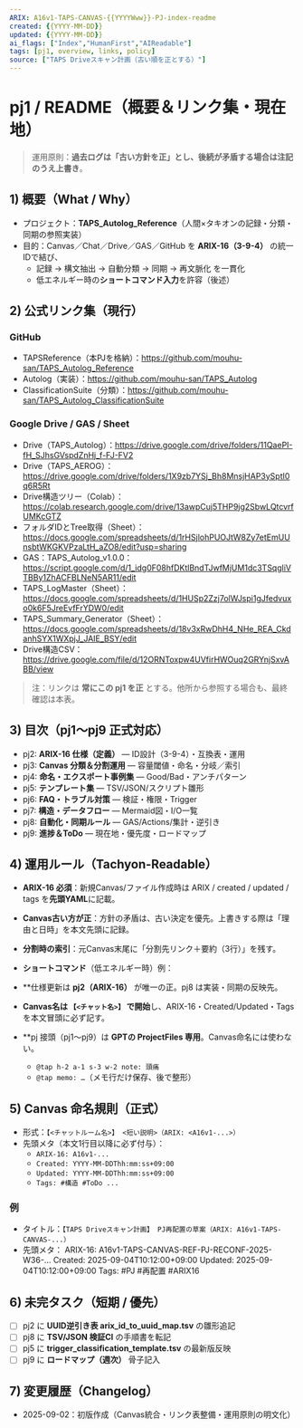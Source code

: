 ```yaml
---
ARIX: A16v1-TAPS-CANVAS-{{YYYYWww}}-PJ-index-readme
created: {{YYYY-MM-DD}}
updated: {{YYYY-MM-DD}}
ai_flags: ["Index","HumanFirst","AIReadable"]
tags: [pj1, overview, links, policy]
source: ["TAPS Driveスキャン計画（古い順を正とする）"]
---
```


# pj1 / README（概要＆リンク集・現在地）

> 運用原則：**過去ログは「古い方針を正」とし、後続が矛盾する場合は注記のうえ上書き**。

## 1) 概要（What / Why）
- プロジェクト：**TAPS_Autolog_Reference**（人間×タキオンの記録・分類・同期の参照実装）
- 目的：Canvas／Chat／Drive／GAS／GitHub を **ARIX-16（3-9-4）** の統一IDで結び、
  - 記録 → 構文抽出 → 自動分類 → 同期 → 再文脈化 を一貫化
  - 低エネルギー時の**ショートコマンド入力**を許容（後述）

## 2) 公式リンク集（現行）
### GitHub
- TAPSReference（本PJを格納）：<https://github.com/mouhu-san/TAPS_Autolog_Reference>
- Autolog（実装）：<https://github.com/mouhu-san/TAPS_Autolog>
- ClassificationSuite（分類）：<https://github.com/mouhu-san/TAPS_Autolog_ClassificationSuite>

### Google Drive / GAS / Sheet
- Drive（TAPS_Autolog）：<https://drive.google.com/drive/folders/11QaePI-fH_SJhsGVspdZnHj_f-FJ-FV2>
- Drive（TAPS_AEROG）：<https://drive.google.com/drive/folders/1X9zb7YSj_Bh8MnsjHAP3ySptI0q6R5Rt>
- Drive構造ツリー（Colab）：<https://colab.research.google.com/drive/13awpCuj5THP9jg2SbwLQtcvrfUMKcGTZ>
- フォルダIDとTree取得（Sheet）：<https://docs.google.com/spreadsheets/d/1rHSjlohPUOJtW8Zy7etEmUUnsbtWKGKVPzaLtH_aZO8/edit?usp=sharing>
- GAS：TAPS_Autolog_v1.0.0：<https://script.google.com/d/1_idg0F08hfDKtlBndTJwfMjUM1dc3TSqgliVTBBy1ZhACFBLNeN5AR11/edit>
- TAPS_LogMaster（Sheet）：<https://docs.google.com/spreadsheets/d/1HUSp2Zzj7olWJspi1gJfedvuxo0k6F5JreEvfFrYDW0/edit>
- TAPS_Summary_Generator（Sheet）：<https://docs.google.com/spreadsheets/d/18v3xRwDhH4_NHe_REA_CkdanhSYX1WXpjJ_JAIE_BSY/edit>
- Drive構造CSV：<https://drive.google.com/file/d/12ORNToxpw4UVfirHWOuq2GRYnjSxvABB/view>

> 注：リンクは **常にこの pj1 を正** とする。他所から参照する場合も、最終確認は本表。

## 3) 目次（pj1〜pj9 正式対応）
- pj2: **ARIX-16 仕様（定義）** — ID設計（3-9-4）・互換表・運用
- pj3: **Canvas 分類＆分割運用** — 容量閾値・命名・分岐／索引
- pj4: **命名・エクスポート事例集** — Good/Bad・アンチパターン
- pj5: **テンプレート集** — TSV/JSON/スクリプト雛形
- pj6: **FAQ・トラブル対策** — 検証・権限・Trigger
- pj7: **構造・データフロー** — Mermaid図・I/O一覧
- pj8: **自動化・同期ルール** — GAS/Actions/集計・逆引き
- pj9: **進捗＆ToDo** — 現在地・優先度・ロードマップ

## 4) 運用ルール（Tachyon-Readable）
- **ARIX-16 必須**：新規Canvas/ファイル作成時は ARIX / created / updated / tags を**先頭YAML**に記載。
- **Canvas古い方が正**：方針の矛盾は、古い決定を優先。上書きする際は「理由と日時」を本文先頭に記録。
- **分割時の索引**：元Canvas末尾に「分割先リンク＋要約（3行）」を残す。
- **ショートコマンド**（低エネルギー時）例：
- **仕様更新は **pj2（ARIX-16）** が唯一の正。pj8 は実装・同期の反映先。
- **Canvas名は `【<チャット名>】` で開始**し、ARIX-16・Created/Updated・Tags を本文冒頭に必ず記す。
- **pj 接頭（pj1〜pj9）は **GPTの ProjectFiles 専用**。Canvas命名には使わない。

  - `@tap h-2 a-1 s-3 w-2 note: 頭痛`
  - `@tap memo: …`（メモ行だけ保存、後で整形）

## 5) Canvas 命名規則（正式）
- 形式：`【<チャットルーム名>】 <短い説明>（ARIX: <A16v1-...>）`
- 先頭メタ（本文1行目以降に必ず付与）：
  - `ARIX-16: A16v1-...`
  - `Created: YYYY-MM-DDThh:mm:ss+09:00`
  - `Updated: YYYY-MM-DDThh:mm:ss+09:00`
  - `Tags: #構造 #ToDo ...`

### 例
- タイトル：`【TAPS Driveスキャン計画】 PJ再配置の草案（ARIX: A16v1-TAPS-CANVAS-...）`
- 先頭メタ：
ARIX-16: A16v1-TAPS-CANVAS-REF-PJ-RECONF-2025-W36-...
Created: 2025-09-04T10:12:00+09:00
Updated: 2025-09-04T10:12:00+09:00
Tags: #PJ #再配置 #ARIX16


## 6) 未完タスク（短期 / 優先）
- [ ] pj2 に **UUID逆引き表 arix_id_to_uuid_map.tsv** の雛形追記
- [ ] pj8 に **TSV/JSON 検証CI** の手順書を転記
- [ ] pj5 に **trigger_classification_template.tsv** の最新版反映
- [ ] pj9 に **ロードマップ（週次）** 骨子記入

## 7) 変更履歴（Changelog）
- 2025-09-02：初版作成（Canvas統合・リンク表整備・運用原則の明文化）
